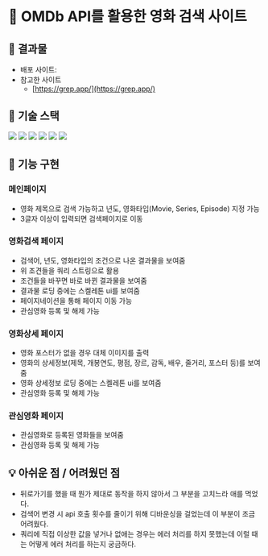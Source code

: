 # 📌 OMDb API를 활용한 영화 검색 사이트

## 🎥 결과물

- 배포 사이트: []()
- 참고한 사이트
  - [https://grep.app/](https://grep.app/)
    <br/>

## 🔨 기술 스택

<img src="https://img.shields.io/badge/React-61DAFB?style=for-the-badge&logo=React&logoColor=black"> <img src="https://img.shields.io/badge/vite-646CFF?style=for-the-badge&logo=vite&logoColor=white"> <img src="https://img.shields.io/badge/typescript-3178C6?style=for-the-badge&logo=typescript&logoColor=white"> <img src="https://img.shields.io/badge/Axios-5A29E4?style=for-the-badge&logo=Axios&logoColor=white"> <img src="https://img.shields.io/badge/styledcomponents-DB7093?style=for-the-badge&logo=styled-components&logoColor=white"> <img src="https://img.shields.io/badge/context api-000?style=for-the-badge&logo=react&logoColor=white">
<br/>

## 🎈 기능 구현

### 메인페이지

- 영화 제목으로 검색 가능하고 년도, 영화타입(Movie, Series, Episode) 지정 가능
- 3글자 이상이 입력되면 검색페이지로 이동

### 영화검색 페이지

- 검색어, 년도, 영화타입의 조건으로 나온 결과물을 보여줌
- 위 조견들을 쿼리 스트링으로 활용
- 조건들을 바꾸면 바로 바뀐 결과물을 보여줌
- 결과물 로딩 중에는 스켈레톤 ui를 보여줌
- 페이지네이션을 통해 페이지 이동 가능
- 관심영화 등록 및 해제 가능

### 영화상세 페이지

- 영화 포스터가 없을 경우 대체 이미지를 출력
- 영화의 상세정보(제목, 개봉연도, 평점, 장르, 감독, 배우, 줄거리, 포스터 등)를 보여줌
- 영화 상세정보 로딩 중에는 스켈레톤 ui를 보여줌
- 관심영화 등록 및 해제 가능

### 관심영화 페이지

- 관심영화로 등록된 영화들을 보여줌
- 관심영화 등록 및 해제 가능

## 💡 아쉬운 점 / 어려웠던 점

- 뒤로가기를 했을 때 뭔가 제대로 동작을 하지 않아서 그 부분을 고치느라 애를 먹었다.
- 검색어 변경 시 api 호출 횟수를 줄이기 위해 디바운싱을 걸었는데 이 부분이 조금 어려웠다.
- 쿼리에 직접 이상한 값을 넣거나 없애는 경우는 에러 처리를 하지 못했는데 이럴 때는 어떻게 에러 처리를 하는지 궁금하다.

